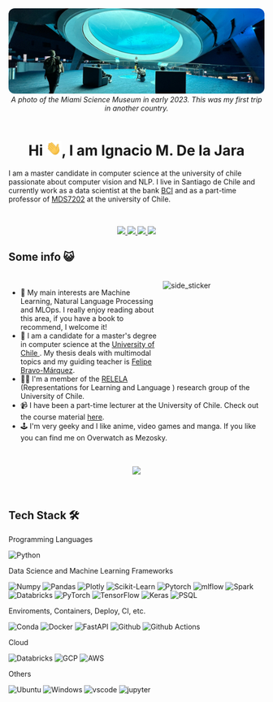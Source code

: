 <div align="center">
    <img src='banner.png' style="border-radius: 12px"> 
    <em>A photo of the Miami Science Museum in early 2023. This was my first trip in another country.</em>
</div>
<br>

<h1 align="center">Hi <img src="https://raw.githubusercontent.com/ABSphreak/ABSphreak/master/gifs/Hi.gif" width="30px">, I am Ignacio M. De la Jara </h1>

I am a master candidate in computer science at the university of chile passionate about computer vision and NLP. I live in Santiago de Chile and currently work as a data scientist at the bank [BCI](https://www.bci.cl/) and as a part-time professor of [MDS7202](https://github.com/MDS7202/MDS7202) at the university of Chile.

</div>
<br>

<p align="center">
    <a href="https://www.linkedin.com/in/ignacio-alejandro-meza-de-la-jara-4b0360134/">
        <img src="https://img.shields.io/badge/LinkedIn-0077B5?style=for-the-badge&logo=linkedin&logoColor=white"/>
    </a>
    <a href="mailto:imezadelajara@gmail.com">
        <img src="https://img.shields.io/badge/Gmail-D14836?style=for-the-badge&logo=gmail&logoColor=white"/>
    </a>
    <a href="CV.pdf">
        <img src="https://img.shields.io/badge/Resume-Blue?style=for-the-badge&logoColor=white"/>
    </a>
    <a href="CV_es.pdf">
        <img src="https://img.shields.io/badge/Resume (in spanish)-a?style=for-the-badge&logoColor=white"/>
    </a>
</p>

## Some info 😺

<br>

<img align="right" width=200px height=200px alt="side_sticker" src="https://media.giphy.com/media/TEnXkcsHrP4YedChhA/giphy.gif" />

- 💙 My main interests are Machine Learning, Natural Language Processing and MLOps. I really enjoy reading about this area, if you have a book to recommend, I welcome it!
- 🏫 I am a candidate for a master's degree in computer science at the [University of Chile ](https://www.dcc.uchile.cl/). My thesis deals with multimodal topics and my guiding teacher is  [Felipe Bravo-Márquez](https://felipebravom.com/).
- 🧑‍🎓 I'm a member of the [RELELA](https://relela.com/) (Representations for Learning and Language ) research group of the University of Chile.
- 📹 I have been a part-time lecturer at the University of Chile. Check out the course material [here](https://github.com/pbadillatorrealba/MDS7202).
- 🕹️ I'm very geeky and I like anime, video games and manga. If you like you can find me on Overwatch as Mezosky.

<br>
<br>

<div align='center'>
<img src="https://github-readme-stats.vercel.app/api?username=mezosky&count_private=true&show_icons=true&custom_title=Github&theme=chartreuse-dark&bg_color=0,000000,130F40&layout=compact&border_radius=8">
</div>

<br>
<br>

## Tech Stack 🛠️

Programming Languages

![Python](https://img.shields.io/badge/Python-FFD43B?style=flat-square&logo=python&logoColor=blue)

Data Science and Machine Learning Frameworks

![Numpy](https://img.shields.io/badge/Numpy-777BB4?style=flat-square&logo=numpy&logoColor=white])
![Pandas](https://img.shields.io/badge/Pandas-2C2D72?style=flat-square&logo=pandas&logoColor=white])
![Plotly](https://img.shields.io/badge/Plotly-239120?style=flat-square&logo=plotly&logoColor=white])
![Scikit-Learn](https://img.shields.io/badge/scikit_learn-F7931E?style=flat-square&logo=scikit-learn&logoColor=white])
![Pytorch](https://img.shields.io/badge/PyTorch-EE4C2C?style=flat-square&logo=pytorch&logoColor=white])
![mlflow](https://img.shields.io/badge/mlflow-%23d9ead3.svg?style=flat-square&logo=numpy&logoColor=blue)
![Spark](https://img.shields.io/badge/Apache%20Spark-E25A1C.svg?style=flat-square&logo=Apache-Spark&logoColor=white)
![Databricks](https://img.shields.io/badge/Databricks-FF3621?style=flat-square&logo=Databricks&logoColor=white)
![PyTorch](https://img.shields.io/badge/PyTorch-%23EE4C2C.svg?style=for-the-badge&logo=PyTorch&logoColor=white)
![TensorFlow](https://img.shields.io/badge/TensorFlow-%23FF6F00.svg?style=for-the-badge&logo=TensorFlow&logoColor=white)
![Keras](https://img.shields.io/badge/Keras-%23D00000.svg?style=for-the-badge&logo=Keras&logoColor=white)
![PSQL](https://img.shields.io/badge/PostgreSQL-316192?style=flat-square&logo=postgresql&logoColor=white)

Enviroments, Containers, Deploy, CI, etc.

![Conda](https://img.shields.io/badge/conda-342B029.svg?&style=flat-square&logo=anaconda&logoColor=white)
![Docker](https://img.shields.io/badge/Docker-2CA5E0?style=flat-square&logo=docker&logoColor=white)
![FastAPI](https://img.shields.io/badge/fastapi-109989?style=flat-square&logo=FASTAPI&logoColor=white)
![Github](https://img.shields.io/badge/GitHub-100000?style=flat-square&logo=github&logoColor=white)
![Github Actions](https://img.shields.io/badge/GitHub_Actions-2088FF?style=flat-square&logo=github-actions&logoColor=white)

Cloud

![Databricks](https://img.shields.io/badge/Databricks-FF3621?style=for-the-badge&logo=Databricks&logoColor=white)
![GCP](https://img.shields.io/badge/Google_Cloud-4285F4?style=flat-square&logo=google-cloud&logoColor=white)
![AWS](https://img.shields.io/badge/Amazon_AWS-FF9900?style=flat-square&logo=amazonaws&logoColor=white)

Others

![Ubuntu](https://img.shields.io/badge/Ubuntu-E95420?style=flat-square&logo=ubuntu&logoColor=white)
![Windows](https://img.shields.io/badge/Windows-0078D6?style=flat-square&logo=windows&logoColor=white)
![vscode](https://img.shields.io/badge/VSCode-0078D4?style=flat-square&logo=visual%20studio%20code&logoColor=white)
![jupyter](https://img.shields.io/badge/Jupyter-F37626.svg?&style=flat-square&logo=Jupyter&logoColor=white)
